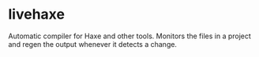 livehaxe
========

Automatic compiler for Haxe and other tools. Monitors the files in a project and regen the output whenever it detects a change.